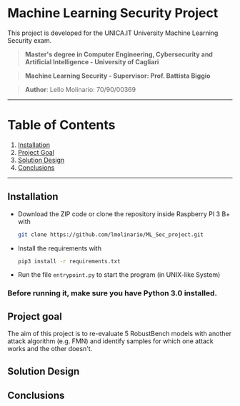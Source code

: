 # Machine Learning Security Project
This project is developed for the UNICA.IT University Machine Learning Security exam. 

> **Master's degree in Computer Engineering, Cybersecurity and Artificial Intelligence - University of Cagliari**

> **Machine Learning Security - Supervisor: Prof. Battista Biggio**

> **Author**: Lello Molinario: 70/90/00369


***
# Table of Contents
1. [Installation](#installation)
2. [Project Goal](#project-goal)
4. [Solution Design](#solution-design)
5. [Conclusions](#conclusions)


***
## Installation

- Download the ZIP code or clone the repository inside Raspberry PI 3 B+ with
  ```bash
  git clone https://github.com/lmolinario/ML_Sec_project.git
  ```
- Install the requirements with

  ```bash
  pip3 install -r requirements.txt
  ```

- Run the file `entrypoint.py` to start the program (in UNIX-like System)

### Before running it, make sure you have Python 3.0 installed.

## Project goal
The aim of this project is to re-evaluate 5 RobustBench models with another attack algorithm (e.g. FMN) and identify samples for which one attack works and the other doesn't. 


## Solution Design



## Conclusions

